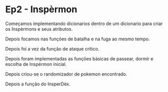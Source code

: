 # Ep2 - Inspèrmon

Começamos implementando dicionarios dentro de um dicionario para criar os Inspèrmons e seus atributos.

Depois focamos nas funções de batalha e na fuga ao mesmo tempo.

Depois foi a vez da função de ataque crítico.

Depois foram implementadas as funções básicas de passear, dormir e escolha de Inspèrmon inicial.

Depois criou-se o randomizador de pokemon encontrado.

Depois a função do InsperDèx.
